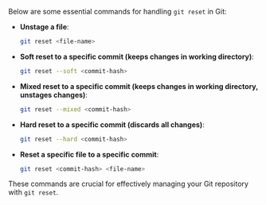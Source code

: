 Below are some essential commands for handling `git reset` in Git:

- **Unstage a file**:
    ```sh
    git reset <file-name>
    ```

- **Soft reset to a specific commit (keeps changes in working directory)**:
    ```sh
    git reset --soft <commit-hash>
    ```

- **Mixed reset to a specific commit (keeps changes in working directory, unstages changes)**:
    ```sh
    git reset --mixed <commit-hash>
    ```

- **Hard reset to a specific commit (discards all changes)**:
    ```sh
    git reset --hard <commit-hash>
    ```

- **Reset a specific file to a specific commit**:
    ```sh
    git reset <commit-hash> <file-name>
    ```

These commands are crucial for effectively managing your Git repository with `git reset`.
